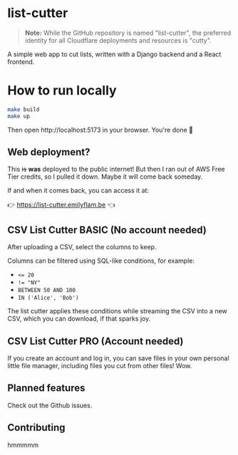 # list-cutter

> **Note:** While the GitHub repository is named "list-cutter", the preferred identity for all Cloudflare deployments and resources is "cutty".

A simple web app to cut lists, written with a Django backend and a React frontend.

# How to run locally

```bash
make build
make up
```

Then open http://localhost:5173 in your browser. You're done :tada:

## Web deployment?

This ~~is~~ **was** deployed to the public internet! But then I ran out of AWS Free Tier credits, so I pulled it down. Maybe it will come back someday.

If and when it comes back, you can access it at:

👉 https://list-cutter.emilyflam.be 👈

## CSV List Cutter BASIC (No account needed)

After uploading a CSV, select the columns to keep.

Columns can be filtered using SQL-like conditions, for example:

- `<= 20`
- `!= "NY"`
- `BETWEEN 50 AND 100`
- `IN ('Alice', 'Bob')`

The list cutter applies these conditions while streaming the CSV into a new CSV, which you can download, if that sparks joy.

## CSV List Cutter PRO (Account needed)

If you create an account and log in, you can save files in your own personal little file manager, including files you cut from other files! Wow.

## Planned features

Check out the Github issues.

## Contributing

hmmmmm
